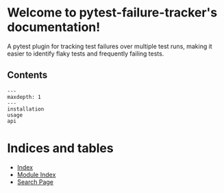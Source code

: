 # Welcome to pytest-failure-tracker's documentation!

A pytest plugin for tracking test failures over multiple test runs, making it easier to identify flaky tests and frequently failing tests.

## Contents

```{toctree}
---
maxdepth: 1
---
installation
usage
api
```

# Indices and tables

* [Index](genindex)
* [Module Index](modindex)
* [Search Page](search)
